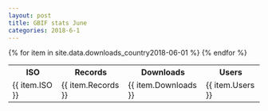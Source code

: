 ```yaml
---
layout: post
title: GBIF stats June
categories: 2018-6-1
---
```

<table>
	<tr>
		<th>ISO</th>
		<th>Records</th>
		<th>Downloads</th>
		<th>Users</th>
	</tr>
{% for item in site.data.downloads_country2018-06-01 %}
        <tr>
            <td>{{ item.ISO }}</td>
            <td>{{ item.Records }}</td>
            <td>{{ item.Downloads }}</td>
            <td>{{ item.Users }}</td>
        </tr>
            {% endfor %}
</table>